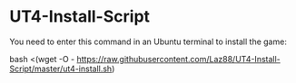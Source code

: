 # UT4-Install-Script

You need to enter this command in an Ubuntu terminal to install the game:

bash <(wget -O - https://raw.githubusercontent.com/Laz88/UT4-Install-Script/master/ut4-install.sh)
